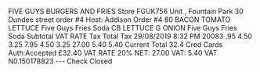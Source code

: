 FIVE GUYS BURGERS AND FRIES Store FGUK756 Unit , Fountain Park 30 Dundee street order #4 Host: Addison Order #4 80 BACON TOMATO LETTUCE Five Guys Fries Soda CB LETTUCE G ONION Five Guys Fries Soda Subtotal VAT RATE Tax Total Tax 29/08/2019 8:32 PM 20083 .95 4.50 3.25 7.95 4.50 3.25 27.00 5.40 5.40 Current Total 32.4 Cred Cards Auth:Accepted £32.40 VAT RATE 20% NET: 27.00 VAT: 5.40 VAT N0.150178823 --- Check Closed